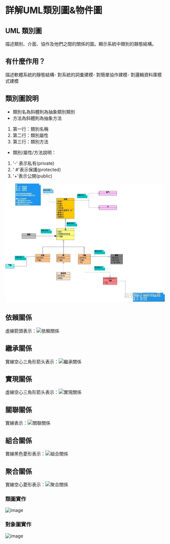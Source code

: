 # **詳解UML類別圖&物件圖**
## UML 類別圖
描述類別、介面、協作及他們之間的關係的圖。顯示系統中類別的靜態結構。
## 有什麼作用？
描述軟體系統的靜態結構- 對系統的詞彙建模- 對簡單協作建模- 對邏輯資料庫模式建模
## 類別圖說明
- 類別名為斜體則為抽象類別類別
- 方法為斜體則為抽象方法

1. 第一行：類別名稱
2. 第二行：類別屬性
3. 第三行：類別方法

- 類別/屬性/方法說明：
1. '-' 表示私有(private)
2. ' #'表示保護(protected)
3. '+'表示公開(public)

![image](https://github.com/ycc17/UML_midterm_report/blob/main/%E7%AF%84%E4%BE%8B%E9%A1%9E%E5%9C%96.jpg)
## 依賴關係
虛線箭頭表示：![依賴關係](https://github.com/ycc17/UML_midterm_report/assets/91513230/2c672e71-aa7a-4b32-b8e1-e26b21d4325f)
## 繼承關係
實線空心三角形箭头表示：![繼承關係](https://github.com/ycc17/UML_midterm_report/assets/91513230/5298b90c-4a29-4d63-a3fe-794036c140f6)
## 實現關係
虛線空心三角形箭头表示：![實現關係](https://github.com/ycc17/UML_midterm_report/assets/91513230/56de1579-dc1d-437e-a888-42fad93b22c0)
## 關聯關係
實線表示：![關聯關係](https://github.com/ycc17/UML_midterm_report/assets/91513230/9b69e15c-a51f-4038-b10e-d2ac4331c09d)
## 組合關係
實線黑色菱形表示：![組合關係](https://github.com/ycc17/UML_midterm_report/assets/91513230/fe63587e-5bc9-4813-b585-96d0bbe565c6)
## 聚合關係
實線空心菱形表示：![聚合關係](https://github.com/ycc17/UML_midterm_report/assets/91513230/191bd031-f73b-4941-a9ac-60416bb36226)

### 類圖實作
![image]()

### 對象圖實作
![image]()
